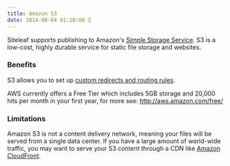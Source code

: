 ```yaml
---
title: Amazon S3
date: 2014-06-04 01:28:00 Z
---
```


Siteleaf supports publishing to Amazon's [Simple Storage Service](http://aws.amazon.com/s3/). S3 is a low-cost, highly durable service for static file storage and websites. 

### Benefits
S3 allows you to set up [custom redirects and routing rules](http://docs.aws.amazon.com/AmazonS3/latest/dev/HowDoIWebsiteConfiguration.html).

AWS currently offers a Free Tier which includes 5GB storage and 20,000 hits per month in your first year, for more see: http://aws.amazon.com/free/

### Limitations
Amazon S3 is not a content delivery network, meaning your files will be served from a single data center. If you have a large amount of world-wide traffic, you may want to serve your S3 content through a CDN like [Amazon CloudFront](https://aws.amazon.com/cloudfront/).
